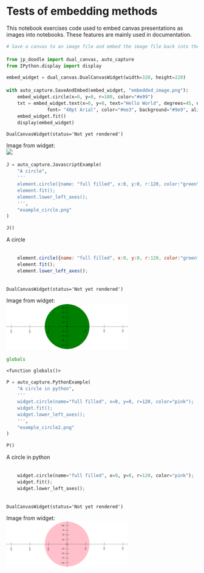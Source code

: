 
# Tests of embedding methods

This notebook exercises code used to embed canvas presentations
as images into notebooks.  These features are mainly used in documentation.


```python
# Save a canvas to an image file and embed the image file back into the notebook.

from jp_doodle import dual_canvas, auto_capture
from IPython.display import display
```


```python
embed_widget = dual_canvas.DualCanvasWidget(width=320, height=220)

with auto_capture.SaveAndEmbed(embed_widget, "embedded_image.png"):
    embed_widget.circle(x=0, y=0, r=100, color="#e99")
    txt = embed_widget.text(x=0, y=0, text="Hello World", degrees=45, name=True,
               font= "40pt Arial", color="#ee3", background="#9e9", align="center", valign="center")
    embed_widget.fit()
    display(embed_widget)
```


    DualCanvasWidget(status='Not yet rendered')



<div>Image from widget:</div>

<img src="embedded_image.png"/>



```python
J = auto_capture.JavascriptExample(
    "A circle",
    '''
    element.circle({name: "full filled", x:0, y:0, r:120, color:"green"});
    element.fit();
    element.lower_left_axes();
    ''',
    "example_circle.png"
)
```


```python
J()
```


A circle



```Javascript

    element.circle({name: "full filled", x:0, y:0, r:120, color:"green"});
    element.fit();
    element.lower_left_axes();
    
```



    DualCanvasWidget(status='Not yet rendered')



<div>Image from widget:</div>

<img src="example_circle.png"/>



```python
globals
```




    <function globals()>




```python
P = auto_capture.PythonExample(
    "A circle in python",
    '''
    widget.circle(name="full filled", x=0, y=0, r=120, color="pink");
    widget.fit();
    widget.lower_left_axes();
    ''',
    "example_circle2.png"
)
```


```python
P()
```


A circle in python



```Python

    widget.circle(name="full filled", x=0, y=0, r=120, color="pink");
    widget.fit();
    widget.lower_left_axes();
    
```



    DualCanvasWidget(status='Not yet rendered')



<div>Image from widget:</div>

<img src="example_circle2.png"/>



```python

```
